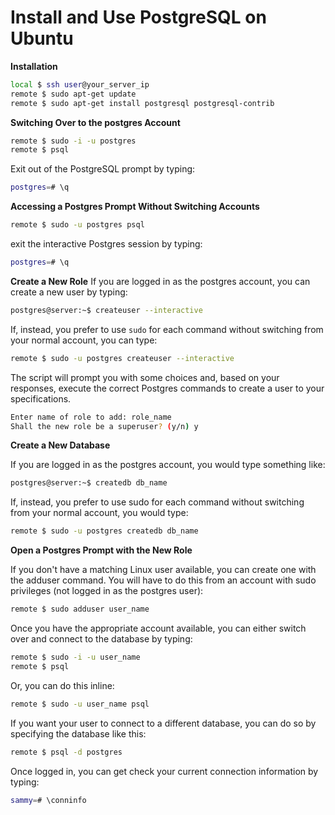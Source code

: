 # Install and Use PostgreSQL on Ubuntu

**Installation**
```sh
local $ ssh user@your_server_ip
remote $ sudo apt-get update
remote $ sudo apt-get install postgresql postgresql-contrib
```

**Switching Over to the postgres Account**
```sh
remote $ sudo -i -u postgres
remote $ psql
```

Exit out of the PostgreSQL prompt by typing:
```sh
postgres=# \q
```

**Accessing a Postgres Prompt Without Switching Accounts**
```sh
remote $ sudo -u postgres psql
```
exit the interactive Postgres session by typing:
```sh
postgres=# \q
```

**Create a New Role**
If you are logged in as the postgres account, you can create a new user by typing:
```sh
postgres@server:~$ createuser --interactive
```

If, instead, you prefer to use `sudo` for each command without switching from your normal account, you can type:
```sh
remote $ sudo -u postgres createuser --interactive
```

The script will prompt you with some choices and, based on your responses, execute the correct Postgres commands to create a user to your specifications.
```sh
Enter name of role to add: role_name
Shall the new role be a superuser? (y/n) y
```

**Create a New Database**

If you are logged in as the postgres account, you would type something like:
```sh
postgres@server:~$ createdb db_name
```

If, instead, you prefer to use sudo for each command without switching from your normal account, you would type:
```sh
remote $ sudo -u postgres createdb db_name
```

**Open a Postgres Prompt with the New Role**

If you don't have a matching Linux user available, you can create one with the adduser command. You will have to do this from an account with sudo privileges (not logged in as the postgres user):
```sh
remote $ sudo adduser user_name
```

Once you have the appropriate account available, you can either switch over and connect to the database by typing:
```sh
remote $ sudo -i -u user_name
remote $ psql
```
Or, you can do this inline:
```sh
remote $ sudo -u user_name psql
```

If you want your user to connect to a different database, you can do so by specifying the database like this:
```sh
remote $ psql -d postgres
```

Once logged in, you can get check your current connection information by typing:
```sh
sammy=# \conninfo
```


